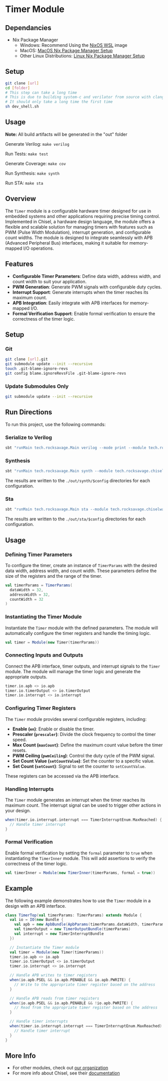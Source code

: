 # Timer Module

## Dependancies

- Nix Package Manager
    - Windows: Recommend Using the [NixOS WSL](https://nix-community.github.io/NixOS-WSL/install.html) image
    - MacOS: [MacOS Nix Package Manager Setup](https://nixos.org/download/#nix-install-macos)
    - Other Linux Distributions: [Linux Nix Package Manager Setup](https://nixos.org/download/#nix-install-linux)

## Setup

```bash
git clone [url]
cd [folder]
# This step can take a long time
# This is due to building system-c and verilator from source with clang
# It should only take a long time the first time
sh dev_shell.sh
```

## Usage

**Note:** All build artifacts will be generated in the "out" folder

Generate Verilog: `make verilog`

Run Tests: `make test`

Generate Coverage: `make cov`

Run Synthesis: `make synth`

Run STA: `make sta`

## Overview

The `Timer` module is a configurable hardware timer designed for use in embedded systems and other applications
requiring precise timing control. Implemented in Chisel, a hardware design language, the module offers a flexible and
scalable solution for managing timers with features such as PWM (Pulse Width Modulation), interrupt generation, and
configurable count widths. The module is designed to integrate seamlessly with APB (Advanced Peripheral Bus) interfaces,
making it suitable for memory-mapped I/O operations.

## Features

- **Configurable Timer Parameters**: Define data width, address width, and count width to suit your application.
- **PWM Generation**: Generate PWM signals with configurable duty cycles.
- **Interrupt Support**: Generate interrupts when the timer reaches its maximum count.
- **APB Integration**: Easily integrate with APB interfaces for memory-mapped I/O.
- **Formal Verification Support**: Enable formal verification to ensure the correctness of the timer logic.

## Setup

### Git

```bash
git clone [url].git
git submodule update --init --recursive
touch .git-blame-ignore-revs
git config blame.ignoreRevsFile .git-blame-ignore-revs
```

### Update Submodules Only

```bash
git submodule update --init --recursive
```

## Run Directions

To run this project, use the following commands:

### Serialize to Verilog

```bash
sbt "runMain tech.rocksavage.Main verilog --mode print --module tech.rocksavage.chiselware.timer.Timer  --config-class tech.rocksavage.chiselware.timer.TimerConfig"
```

### Synthesis

```bash
sbt "runMain tech.rocksavage.Main synth --module tech.rocksavage.chiselware.timer.Timer --techlib synth/stdcells.lib  --config-class tech.rocksavage.chiselware.timer.TimerConfig"
```

The results are written to the `./out/synth/$config` directories for each configuration.

### Sta

```bash
sbt "runMain tech.rocksavage.Main sta --module tech.rocksavage.chiselware.timer.Timer --techlib synth/stdcells.lib  --config-class tech.rocksavage.chiselware.timer.TimerConfig --clock-period 5.0"
```

The results are written to the `./out/sta/$config` directories for each configuration.

## Usage

### Defining Timer Parameters

To configure the timer, create an instance of `TimerParams` with the desired data width, address width, and count width.
These parameters define the size of the registers and the range of the timer.

```scala
val timerParams = TimerParams(
  dataWidth = 32,
  addressWidth = 32,
  countWidth = 32
)
```

### Instantiating the Timer Module

Instantiate the `Timer` module with the defined parameters. The module will automatically configure the timer registers
and handle the timing logic.

```scala
val timer = Module(new Timer(timerParams))
```

### Connecting Inputs and Outputs

Connect the APB interface, timer outputs, and interrupt signals to the `Timer` module. The module will manage the timer
logic and generate the appropriate outputs.

```scala
timer.io.apb <> io.apb
timer.io.timerOutput <> io.timerOutput
timer.io.interrupt <> io.interrupt
```

### Configuring Timer Registers

The `Timer` module provides several configurable registers, including:

- **Enable (`en`)**: Enable or disable the timer.
- **Prescaler (`prescaler`)**: Divide the clock frequency to control the timer speed.
- **Max Count (`maxCount`)**: Define the maximum count value before the timer resets.
- **PWM Ceiling (`pwmCeiling`)**: Control the duty cycle of the PWM signal.
- **Set Count Value (`setCountValue`)**: Set the counter to a specific value.
- **Set Count (`setCount`)**: Signal to set the counter to `setCountValue`.

These registers can be accessed via the APB interface.

### Handling Interrupts

The `Timer` module generates an interrupt when the timer reaches its maximum count. The interrupt signal can be used to
trigger other actions in your design.

```scala
when(timer.io.interrupt.interrupt === TimerInterruptEnum.MaxReached) {
  // Handle timer interrupt
}
```

### Formal Verification

Enable formal verification by setting the `formal` parameter to `true` when instantiating the `TimerInner` module. This
will add assertions to verify the correctness of the timer logic.

```scala
val timerInner = Module(new TimerInner(timerParams, formal = true))
```

## Example

The following example demonstrates how to use the `Timer` module in a design with an APB interface.

```scala
class TimerTop(val timerParams: TimerParams) extends Module {
  val io = IO(new Bundle {
    val apb = new ApbBundle(ApbParams(timerParams.dataWidth, timerParams.addressWidth))
    val timerOutput = new TimerOutputBundle(timerParams)
    val interrupt = new TimerInterruptBundle
  })

  // Instantiate the Timer module
  val timer = Module(new Timer(timerParams))
  timer.io.apb <> io.apb
  timer.io.timerOutput <> io.timerOutput
  timer.io.interrupt <> io.interrupt

  // Handle APB writes to timer registers
  when(io.apb.PSEL && io.apb.PENABLE && io.apb.PWRITE) {
    // Write to the appropriate timer register based on the address
  }

  // Handle APB reads from timer registers
  when(io.apb.PSEL && io.apb.PENABLE && !io.apb.PWRITE) {
    // Read from the appropriate timer register based on the address
  }

  // Handle timer interrupts
  when(timer.io.interrupt.interrupt === TimerInterruptEnum.MaxReached) {
    // Handle timer interrupt
  }
}
```

## More Info

- For other modules, check out [our organization](https://github.com/The-Chiselers)
- For more info about Chisel, see their [documentation](https://www.chisel-lang.org/)
